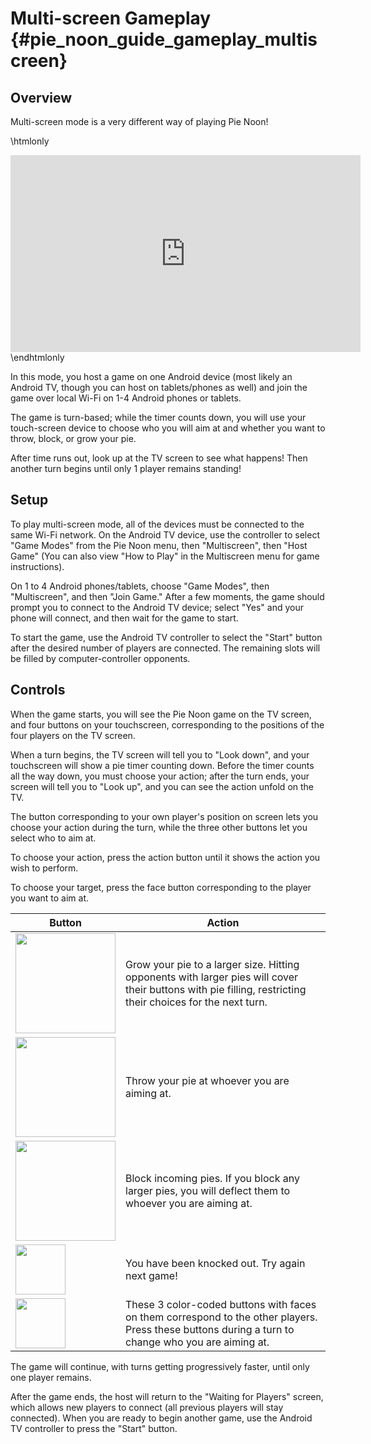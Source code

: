Multi-screen Gameplay {#pie_noon_guide_gameplay_multiscreen}
=====================

## Overview

Multi-screen mode is a very different way of playing Pie Noon!

\htmlonly
<iframe width="560" height="315"
  src="http://www.youtube.com/embed/aR5WQaq70fw?rel=0"
  frameborder="0" allowfullscreen>
</iframe>
\endhtmlonly

In this mode, you host a game on one Android device (most likely an
Android TV, though you can host on tablets/phones as well) and join
the game over local Wi-Fi on 1-4 Android phones or tablets.

The game is turn-based; while the timer counts down, you will use your
touch-screen device to choose who you will aim at and whether you want
to throw, block, or grow your pie.

After time runs out, look up at the TV screen to see what happens! Then
another turn begins until only 1 player remains standing!

## Setup

To play multi-screen mode, all of the devices must be connected to the
same Wi-Fi network. On the Android TV device, use the controller to
select "Game Modes" from the Pie Noon menu, then "Multiscreen", then
"Host Game" (You can also view "How to Play" in the Multiscreen menu for
game instructions).

On 1 to 4 Android phones/tablets, choose "Game Modes", then "Multiscreen",
and then "Join Game." After a few moments, the game should prompt you to
connect to the Android TV device; select "Yes" and your phone will connect,
and then wait for the game to start.

To start the game, use the Android TV controller to select the "Start"
button after the desired number of players are connected. The remaining
slots will be filled by computer-controller opponents.

## Controls

When the game starts, you will see the Pie Noon game on the TV screen, and
four buttons on your touchscreen, corresponding to the positions of the
four players on the TV screen.

When a turn begins, the TV screen will tell you to "Look down", and your
touchscreen will show a pie timer counting down. Before the timer counts
all the way down, you must choose your action; after the turn ends, your
screen will tell you to "Look up", and you can see the action unfold on the
TV.

The button corresponding to your own player's position on screen lets you
choose your action during the turn, while the three other buttons let you
select who to aim at.

To choose your action, press the action button until it shows the action
you wish to perform.

To choose your target, press the face button corresponding to the player you
want to aim at.

| Button | Action |
|--------|--------|
| <img src="multiplayer_wait.png" style="height:10em"/> | Grow your pie to a larger size. Hitting opponents with larger pies will cover their buttons with pie filling, restricting their choices for the next turn. |
| <img src="multiplayer_throw.png" style="height:10em"/> | Throw your pie at whoever you are aiming at. |
| <img src="multiplayer_block.png" style="height:10em"/> | Block incoming pies. If you block any larger pies, you will deflect them to whoever you are aiming at. |
| <img src="multiplayer_dead.png" style="height:5em"/> | You have been knocked out. Try again next game! |
| <img src="multiplayer_face.png" style="height:5em"/> | These 3 color-coded buttons with faces on them correspond to the other players. Press these buttons during a turn to change who you are aiming at. |

The game will continue, with turns getting progressively faster, until only
one player remains.

After the game ends, the host will return to the "Waiting for Players"
screen, which allows new players to connect (all previous players will stay
connected). When you are ready to begin another game, use the Android TV
controller to press the "Start" button.
